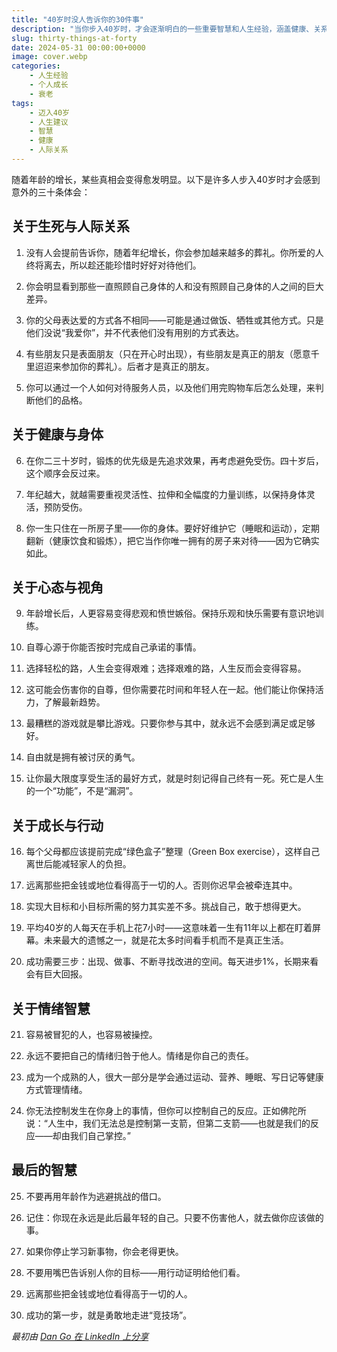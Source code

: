 ```yaml
---
title: "40岁时没人告诉你的30件事"
description: "当你步入40岁时，才会逐渐明白的一些重要智慧和人生经验，涵盖健康、关系、个人成长以及对生活的全新视角。"
slug: thirty-things-at-forty
date: 2024-05-31 00:00:00+0000
image: cover.webp
categories:
    - 人生经验
    - 个人成长
    - 衰老
tags:
    - 迈入40岁
    - 人生建议
    - 智慧
    - 健康
    - 人际关系
---
```


随着年龄的增长，某些真相会变得愈发明显。以下是许多人步入40岁时才会感到意外的三十条体会：

## 关于生死与人际关系

1. 没有人会提前告诉你，随着年纪增长，你会参加越来越多的葬礼。你所爱的人终将离去，所以趁还能珍惜时好好对待他们。

2. 你会明显看到那些一直照顾自己身体的人和没有照顾自己身体的人之间的巨大差异。

3. 你的父母表达爱的方式各不相同——可能是通过做饭、牺牲或其他方式。只是他们没说“我爱你”，并不代表他们没有用别的方式表达。

4. 有些朋友只是表面朋友（只在开心时出现），有些朋友是真正的朋友（愿意千里迢迢来参加你的葬礼）。后者才是真正的朋友。

5. 你可以通过一个人如何对待服务人员，以及他们用完购物车后怎么处理，来判断他们的品格。

## 关于健康与身体

6. 在你二三十岁时，锻炼的优先级是先追求效果，再考虑避免受伤。四十岁后，这个顺序会反过来。

7. 年纪越大，就越需要重视灵活性、拉伸和全幅度的力量训练，以保持身体灵活，预防受伤。

8. 你一生只住在一所房子里——你的身体。要好好维护它（睡眠和运动），定期翻新（健康饮食和锻炼），把它当作你唯一拥有的房子来对待——因为它确实如此。

## 关于心态与视角

9. 年龄增长后，人更容易变得悲观和愤世嫉俗。保持乐观和快乐需要有意识地训练。

10. 自尊心源于你能否按时完成自己承诺的事情。

11. 选择轻松的路，人生会变得艰难；选择艰难的路，人生反而会变得容易。

12. 这可能会伤害你的自尊，但你需要花时间和年轻人在一起。他们能让你保持活力，了解最新趋势。

13. 最糟糕的游戏就是攀比游戏。只要你参与其中，就永远不会感到满足或足够好。

14. 自由就是拥有被讨厌的勇气。

15. 让你最大限度享受生活的最好方式，就是时刻记得自己终有一死。死亡是人生的一个“功能”，不是“漏洞”。

## 关于成长与行动

16. 每个父母都应该提前完成“绿色盒子”整理（Green Box exercise），这样自己离世后能减轻家人的负担。

17. 远离那些把金钱或地位看得高于一切的人。否则你迟早会被牵连其中。

18. 实现大目标和小目标所需的努力其实差不多。挑战自己，敢于想得更大。

19. 平均40岁的人每天在手机上花7小时——这意味着一生有11年以上都在盯着屏幕。未来最大的遗憾之一，就是花太多时间看手机而不是真正生活。

20. 成功需要三步：出现、做事、不断寻找改进的空间。每天进步1%，长期来看会有巨大回报。

## 关于情绪智慧

21. 容易被冒犯的人，也容易被操控。

22. 永远不要把自己的情绪归咎于他人。情绪是你自己的责任。

23. 成为一个成熟的人，很大一部分是学会通过运动、营养、睡眠、写日记等健康方式管理情绪。

24. 你无法控制发生在你身上的事情，但你可以控制自己的反应。正如佛陀所说：“人生中，我们无法总是控制第一支箭，但第二支箭——也就是我们的反应——却由我们自己掌控。”

## 最后的智慧

25. 不要再用年龄作为逃避挑战的借口。

26. 记住：你现在永远是此后最年轻的自己。只要不伤害他人，就去做你应该做的事。

27. 如果你停止学习新事物，你会老得更快。

28. 不要用嘴巴告诉别人你的目标——用行动证明给他们看。

29. 远离那些把金钱或地位看得高于一切的人。

30. 成功的第一步，就是勇敢地走进“竞技场”。

*最初由 [Dan Go 在 LinkedIn 上分享](https://www.linkedin.com/posts/danfounder_30-things-no-one-tells-you-when-you-reach-activity-7201915395555966976-HeY7?utm_source=share&utm_medium=member_desktop)*